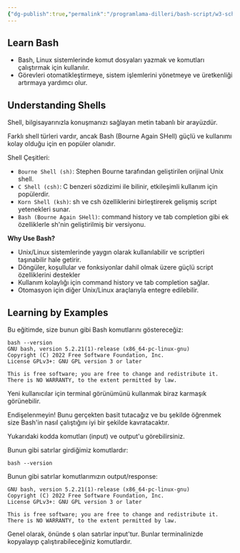 ```yaml
---
{"dg-publish":true,"permalink":"/programlama-dilleri/bash-script/w3-school-bash/1-bash-home/","created":"2025-06-13T02:37:01.095+03:00","updated":"2025-06-13T02:45:58.263+03:00"}
---
```



## Learn Bash

* Bash, Linux sistemlerinde komut dosyaları yazmak ve komutları çalıştırmak için kullanılır.
* Görevleri otomatikleştirmeye, sistem işlemlerini yönetmeye ve üretkenliği artırmaya yardımcı olur.

## Understanding Shells

Shell, bilgisayarınızla konuşmanızı sağlayan metin tabanlı bir arayüzdür.

Farklı shell türleri vardır, ancak Bash (Bourne Again SHell) güçlü ve kullanımı kolay olduğu için en popüler olanıdır.

Shell Çeşitleri:

* `Bourne Shell (sh)`: Stephen Bourne tarafından geliştirilen orijinal Unix shell.
* `C Shell (csh)`: C benzeri sözdizimi ile bilinir, etkileşimli kullanım için popülerdir.
* `Korn Shell (ksh)`: sh ve csh özelliklerini birleştirerek gelişmiş script yetenekleri sunar.
* `Bash (Bourne Again SHell)`: command history ve tab completion gibi ek özelliklerle sh'nin geliştirilmiş bir versiyonu.

**Why Use Bash?**

* Unix/Linux sistemlerinde yaygın olarak kullanılabilir ve scriptleri taşınabilir hale getirir.
* Döngüler, koşullular ve fonksiyonlar dahil olmak üzere güçlü script özelliklerini destekler
* Kullanım kolaylığı için command history ve tab completion sağlar.
* Otomasyon için diğer Unix/Linux araçlarıyla entegre edilebilir.

## Learning by Examples

Bu eğitimde, size bunun gibi Bash komutlarını göstereceğiz:

```shell-session
bash --version
GNU bash, version 5.2.21(1)-release (x86_64-pc-linux-gnu)
Copyright (C) 2022 Free Software Foundation, Inc.
License GPLv3+: GNU GPL version 3 or later

This is free software; you are free to change and redistribute it.
There is NO WARRANTY, to the extent permitted by law.
```

Yeni kullanıcılar için terminal görünümünü kullanmak biraz karmaşık görünebilir.

Endişelenmeyin! Bunu gerçekten basit tutacağız ve bu şekilde öğrenmek size Bash'in nasıl çalıştığını iyi bir şekilde kavratacaktır.

Yukarıdaki kodda komutları (input) ve output'u görebilirsiniz.

Bunun gibi satırlar girdiğimiz komutlardır:

```
bash --version
```

Bunun gibi satırlar komutlarımızın output/response:

```
GNU bash, version 5.2.21(1)-release (x86_64-pc-linux-gnu)
Copyright (C) 2022 Free Software Foundation, Inc.
License GPLv3+: GNU GPL version 3 or later

This is free software; you are free to change and redistribute it.
There is NO WARRANTY, to the extent permitted by law.
```

Genel olarak, önünde `$` olan satırlar input'tur. Bunlar terminalinizde kopyalayıp çalıştırabileceğiniz komutlardır.
